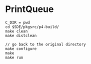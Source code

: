 # PrintQueue

```shell
C_DIR = pwd
cd $SDE/pkgsrc/p4-build/
make clean
make distclean

// go back to the original directory
make configure
make
make run
```